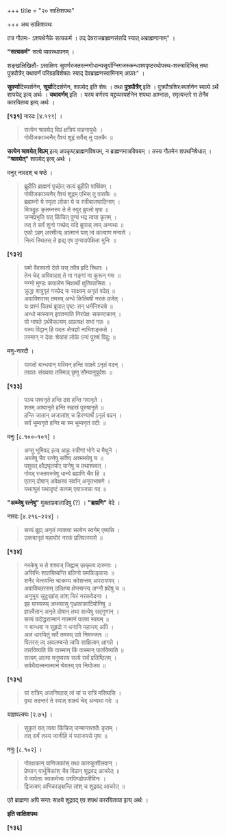 +++
title = "२० साक्षिशपथः"

+++
अथ साक्षिशपथः

तत्र गौतमः- ऽशपथेनैके सत्यकर्म । तद् देवराजब्राह्मणसंसदि स्यात् अब्राह्मणानाम्" ।

**"सत्यकर्म"** सत्ये व्यवस्थापनम् ।

शङ्खलिखितौ- ऽसाक्षिणः सुवर्णरजतरत्नगोधान्यसूर्याग्निगजस्कन्धाश्वपृष्टरथोपस्थ-शस्त्रादिभिस् तथा पुत्रपौत्रैर् यथावर्णं परिग्रहविशेषतः स्याद् देवब्राह्मणस्वामिनाम् अग्रतः" ।

**सुवर्णा**दिस्पर्शनेन, **सूर्या**दिदर्शणेन, शापयेद् इति शेषः । तथा **पुत्रपौत्रैर्** इति । पुत्रपौत्रशिरःस्पर्शनेन स्वल्पे ऽर्थे शापयेद् इत्य् अर्थः । **यथावर्णम्** इति । यस्य वर्णस्य यद्द्रव्यस्पर्शनेन शपथा आम्नातः, स्मृत्यन्तरे स तेनैव कारयितव्य इत्य् अर्थः ।

**[१३१]** नारदः [४.१९९] ।

> सत्येन श्रावयेद् विप्रं क्षत्रियं वाहनायुधैः ।  
> गोबीजकाञ्चनैर् वैश्यं शूद्रं सर्वैस् तु पातकैः ॥

**सत्येन श्रावयेत् विप्रम्** इत्य् अपकृष्टब्राह्मणविषयम्, न ब्राह्मणमात्रविषयम् । तस्य गौतमेन शपथनिषेधात् । **"श्रावयेत्"** शापयेद् इत्य् अर्थः ।

मनुर् नारदश् च षष्ठे ।

> ब्रूहीति ब्राह्मणं पृच्छेत् सत्यं ब्रूहीति पार्थिवम् ।  
> गोबीजकाञ्चनैर् वैश्यं शूद्रम् एभिस् तु पातकैः ॥  
> ब्रह्मघ्नो ये स्मृता लोका ये च स्त्रीबालघातिनाम् ।  
> मित्रद्रुहः कृतघ्नस्य ते ते स्युर् ब्रुवतो मृषा ॥  
> जन्मप्रभृति यत् किंचित् पुण्यं भद्र त्वया कृतम् ।  
> तत् ते सर्वं शुनो गच्छेद् यदि ब्रूयास् त्वम् अन्यथा ॥  
> एको ऽहम् अस्मीत्य् आत्मानं यस् त्वं कल्याण मन्यसे ।  
> नित्यं स्थितस् ते हृद्य् एष पुण्यपापेक्षिता मुनिः ॥

**[१३२]**  
> यमो वैवस्वतो देवो यस् तवैष हृदि स्थितः ।  
> तेन चेद् अविवादस् ते मा गङ्गां मा कुरून् गमः ॥  
> नग्नो मुण्डः कपालेन भिक्षार्थी क्षुत्पिपासितः ।  
> क्रुद्धः शत्रुगृहं गच्छेद् यः साक्ष्यम् अनृतं वदेत् ॥  
> अवाक्शिरास् तमस्य् अन्धे किल्बिषी नरकं व्रजेत् ।  
> यः प्रश्नं वितथं ब्रूयात् पृष्टः सन् धर्मनिश्चये ॥  
> अन्धो मत्स्यान् इवाश्नाति निरपेक्षः सकण्टकान् ।  
> यो भाषते ऽर्थवैकल्यम् अप्रत्यक्षं सभां गतः ॥  
> यस्य विद्वान् हि वदतः क्षेत्रज्ञो नाभिशङ्कते ।  
> तस्मान् न देवाः श्रेयांसं लोके ऽन्यं पुरुषं विदुः ॥

मनु-नारदौ ।

> यावतो बान्धवान् यस्मिन् हन्ति साक्ष्ये ऽनृतं वदन् ।  
> तावतः संख्यया तस्मिञ् छृणु सौम्यानुपूर्वशः ॥

**[१३३]**  
> पञ्च पश्वनृते हन्ति दश हन्ति गवानृते ।  
> शतम् अश्वानृते हन्ति सहस्रं पुरुषानृते ॥  
> हन्ति जातान् अजातांश् च हिरण्यार्थे ऽनृतं वदन् ।  
> सर्वं भूम्यनृते हन्ति मा स्म भूम्यनृतं वदीः ॥

मनुः [८.१००–१०१] ।

> अप्सु भूमिवद् इत्य् आहुः स्त्रीणां भोगे च मैथुने ।  
> अब्जेषु चैव रत्नेषु सर्वेष्व् अश्ममयेषु च ॥  
> पशुवत् क्षौद्रघृतयोर् यानेषु च तथाश्ववत् ।  
> गोवद् रजतवस्त्रेषु धान्ये ब्रह्मणि चैव हि ॥  
> एतान् दोषान् अवेक्षस्व सर्वान् अनृतभाषणे ।  
> यथाश्रुतं यथादृष्टं सत्यम् एवाञ्जसा वद ॥

**"अब्जेषु रत्नेषु"** मुक्ताप्रवालादिषु (?) । **"ब्रह्मणि"** वेदे ।

नारदः [४.२१६–२२४] ।

> सत्यं ब्रूह्य् अनृतं त्यक्त्वा सत्येन स्वर्गम् एष्यसि ।  
> उक्त्वानृतं महाघोरं नरकं प्रतिपत्स्यसे ॥

**[१३४]**  
> नरकेषु च ते शश्वज् जिह्वाम् उत्कृत्य दारुणाः ।  
> असिभिः शातयिष्यन्ति बलिनो यमकिङ्कराः ॥  
> शनैर् भेत्स्यन्ति चाक्रम्य क्रोशन्तम् अपरायणम् ।  
> अवाक्च्छिरसम् उत्क्षिप्य क्षेप्स्यन्त्य् अग्नौ ह्रदेषु च ॥  
> अनुभूय सुदुःखांस् तांश् चिरं नरकवेदनाः ।  
> इह यास्यस्य् अभव्यासु गृध्रकाकादियोनिषु ॥  
> ज्ञात्वैतान् अनृते दोषान् तथा सत्येषु सद्गुणान् ।  
> सत्यं वदोद्धरात्मानं नात्मानं पातय स्वयम् ॥  
> न बान्धवा न सुहृदो न धनानि महान्त्य् अपि ।  
> अलं धारयितुं सर्वे तमस्य् उग्रे निमज्जतः ॥  
> पितरस् त्व् अवलम्बन्ते त्वयि साक्षित्वम् आगते ।  
> तारयिष्यति किं वास्मान् किं वास्मान् पातयिष्यति ॥  
> सत्यम् आत्मा मनुष्यस्य सत्ये सर्वं प्रतिष्ठितम् ।  
> सर्वथैवात्मनात्मानं श्रेयस्य् एव नियोजय ॥

**[१३५]**  
> यां रात्रिम् अजनिष्ठास् त्वं यां च रात्रिं मरिष्यसि ।  
> वृथा तदन्तरं ते स्यात् साक्ष्यं चेद् अन्यथा वदेः ॥

याज्ञवल्क्यः [२.७५] ।

> सुकृतं यत् त्वया किंचिज् जन्मान्तरश्तैः कृतम् ।  
> तत् सर्वं तस्य जानीहि यं पराजयसे मृषा ॥

मनुः [८.१०२] ।

> गोरक्षकान् वाणिजकांस् तथा कारुकुशीलवान् ।  
> प्रेष्यान् वार्धुषिकांश् चैव विप्रान् शूद्रवद् आचरेत् ॥  
> ये व्यपेताः स्वकर्मभ्यः परपिण्डोपजीविनः ।  
> द्विजत्वम् अभिकाङ्क्षन्ति तांश् च शूद्रवद् आचरेत् ॥

एते ब्राह्मणा अपि सन्तः साक्ष्ये शूद्रवद् एव शपथं कारयितव्या इत्य् अर्थः ।

**इति साक्षिशपथः**

**[१३६]**

